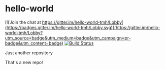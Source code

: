 # hello-world

[![Join the chat at https://gitter.im/hello-world-tmh/Lobby](https://badges.gitter.im/hello-world-tmh/Lobby.svg)](https://gitter.im/hello-world-tmh/Lobby?utm_source=badge&utm_medium=badge&utm_campaign=pr-badge&utm_content=badge) [![Build Status](https://travis-ci.org/tarequemdhanif/hello-world.svg?branch=master)](https://travis-ci.org/tarequemdhanif/hello-world)


Just another repository

That's a new repo!
